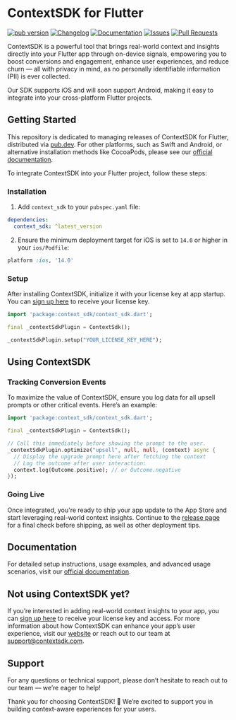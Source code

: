# ContextSDK for Flutter

[![pub version](https://img.shields.io/pub/v/context_sdk)](https://pub.dev/packages/context_sdk)
[![Changelog](https://img.shields.io/badge/changelog-latest-blue)](https://docs.contextsdk.com/other/changelog)
[![Documentation](https://img.shields.io/badge/documentation-latest-blue)](https://docs.contextsdk.com/)
[![Issues](https://img.shields.io/github/issues/context-sdk/flutter)](https://github.com/context-sdk/flutter/issues)
[![Pull Requests](https://img.shields.io/github/issues-pr/context-sdk/flutter)](https://github.com/context-sdk/flutter/pulls)

ContextSDK is a powerful tool that brings real-world context and insights directly into your Flutter app through on-device signals, empowering you to boost conversions and engagement, enhance user experiences, and reduce churn — all with privacy in mind, as no personally identifiable information (PII) is ever collected.

Our SDK supports iOS and will soon support Android, making it easy to integrate into your cross-platform Flutter projects.

## Getting Started

This repository is dedicated to managing releases of ContextSDK for Flutter, distributed via [pub.dev](https://pub.dev/packages/context_sdk). For other platforms, such as Swift and Android, or alternative installation methods like CocoaPods, please see our [official documentation](https://docs.contextsdk.com/).

To integrate ContextSDK into your Flutter project, follow these steps:

### Installation

1. Add `context_sdk` to your `pubspec.yaml` file:

```yaml
dependencies:
  context_sdk: ^latest_version
```

2. Ensure the minimum deployment target for iOS is set to `14.0` or higher in your `ios/Podfile`:

```ruby
platform :ios, '14.0'
```

### Setup

After installing ContextSDK, initialize it with your license key at app startup. You can [sign up here](https://console.contextsdk.com/register) to receive your license key.

```dart
import 'package:context_sdk/context_sdk.dart';

final _contextSdkPlugin = ContextSdk();

_contextSdkPlugin.setup("YOUR_LICENSE_KEY_HERE");
```

## Using ContextSDK

### Tracking Conversion Events

To maximize the value of ContextSDK, ensure you log data for all upsell prompts or other critical events. Here’s an example:

```dart
import 'package:context_sdk/context_sdk.dart';

final _contextSdkPlugin = ContextSdk();

// Call this immediately before showing the prompt to the user.
_contextSdkPlugin.optimize("upsell", null, null, (context) async {
  // Display the upgrade prompt here after fetching the context
  // Log the outcome after user interaction:
  context.log(Outcome.positive); // or Outcome.negative
});
```

### Going Live

Once integrated, you're ready to ship your app update to the App Store and start leveraging real-world context insights.  Continue to the [release page](https://docs.contextsdk.com/context-decision/release-checklist) for a final check before shipping, as well as other deployment tips.

## Documentation

For detailed setup instructions, usage examples, and advanced usage scenarios, visit our [official documentation](https://docs.contextsdk.com/).

## Not using ContextSDK yet?

If you’re interested in adding real-world context insights to your app, you can [sign up here](https://dashboard.contextsdk.com/register) to receive your license key and access. For more information about how ContextSDK can enhance your app’s user experience, visit our [website](https://contextsdk.com) or reach out to our team at support@contextsdk.com.

## Support

For any questions or technical support, please don’t hesitate to reach out to our team — we’re eager to help!

Thank you for choosing ContextSDK! 🚀 We’re excited to support you in building context-aware experiences for your users.
